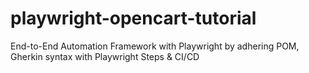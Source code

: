 # playwright-opencart-tutorial
End-to-End Automation Framework with Playwright by adhering POM, Gherkin syntax with Playwright Steps &amp; CI/CD
